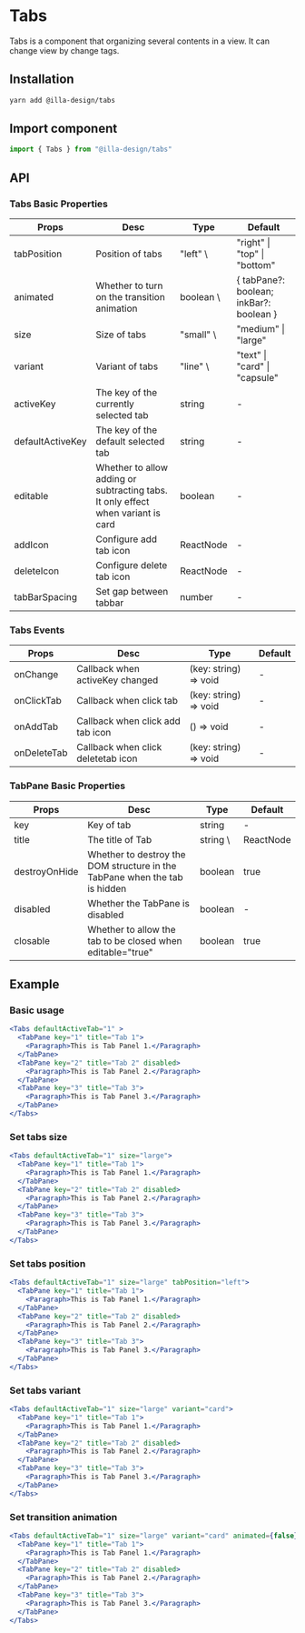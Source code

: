 # Tabs

Tabs is a component that organizing several contents in a view. It can change view by change tags.

## Installation

```bash
yarn add @illa-design/tabs
```

## Import component

```jsx
import { Tabs } from "@illa-design/tabs"
```

## API

### Tabs Basic Properties

| Props            | Desc                                                                             | Type       | Default                                            |
| ---------------- | -------------------------------------------------------------------------------- | ---------- | -------------------------------------------------- |
| tabPosition      | Position of tabs                                                                 | "left" \  | "right" \| "top" \| "bottom"            | "top"  |
| animated         | Whether to turn on the transition animation                                      | boolean \ | { tabPane?: boolean; inkBar?: boolean } | false    |
| size             | Size of tabs                                                                     | "small" \ | "medium" \| "large"                    | "medium" |
| variant          | Variant of tabs                                                                  | "line" \  | "text" \| "card" \| "capsule"           | "line" |
| activeKey        | The key of the currently selected tab                                            | string     | -                                                  |
| defaultActiveKey | The key of the default selected tab                                              | string     | -                                                  |
| editable         | Whether to allow adding or subtracting tabs. It only effect when variant is card | boolean    | -                                                  |
| addIcon          | Configure add tab icon                                                           | ReactNode  | -                                                  |
| deleteIcon       | Configure delete tab icon                                                        | ReactNode  | -                                                  |
| tabBarSpacing    | Set gap between tabbar                                                           | number     | -                                                  |

### Tabs Events

| Props       | Desc                               | Type                  | Default |
| ----------- | ---------------------------------- | --------------------- | ------- |
| onChange    | Callback when activeKey changed    | (key: string) => void | -       |
| onClickTab  | Callback when click tab            | (key: string) => void | -       |
| onAddTab    | Callback when click add tab icon   | () => void            | -       |
| onDeleteTab | Callback when click deletetab icon | (key: string) => void | -       |

### TabPane Basic Properties

| Props         | Desc                                                                       | Type      | Default       |
| ------------- | -------------------------------------------------------------------------- | --------- | ------------- |
| key           | Key of  tab                                                                | string    | -             |
| title         | The title of Tab                                                           | string \ | ReactNode | - |
| destroyOnHide | Whether to destroy the DOM structure in the TabPane when the tab is hidden | boolean   | true          |
| disabled      | Whether the TabPane is disabled                                            | boolean   | -             |
| closable      | Whether to allow the tab to be closed when editable="true"                 | boolean   | true          |



## Example

### Basic usage

```jsx
<Tabs defaultActiveTab="1" >
  <TabPane key="1" title="Tab 1">
    <Paragraph>This is Tab Panel 1.</Paragraph>
  </TabPane>
  <TabPane key="2" title="Tab 2" disabled>
    <Paragraph>This is Tab Panel 2.</Paragraph>
  </TabPane>
  <TabPane key="3" title="Tab 3">
    <Paragraph>This is Tab Panel 3.</Paragraph>
  </TabPane>
</Tabs>
```

### Set tabs size

```jsx
<Tabs defaultActiveTab="1" size="large">
  <TabPane key="1" title="Tab 1">
    <Paragraph>This is Tab Panel 1.</Paragraph>
  </TabPane>
  <TabPane key="2" title="Tab 2" disabled>
    <Paragraph>This is Tab Panel 2.</Paragraph>
  </TabPane>
  <TabPane key="3" title="Tab 3">
    <Paragraph>This is Tab Panel 3.</Paragraph>
  </TabPane>
</Tabs>
```

### Set tabs position

```jsx
<Tabs defaultActiveTab="1" size="large" tabPosition="left">
  <TabPane key="1" title="Tab 1">
    <Paragraph>This is Tab Panel 1.</Paragraph>
  </TabPane>
  <TabPane key="2" title="Tab 2" disabled>
    <Paragraph>This is Tab Panel 2.</Paragraph>
  </TabPane>
  <TabPane key="3" title="Tab 3">
    <Paragraph>This is Tab Panel 3.</Paragraph>
  </TabPane>
</Tabs>
```

### Set tabs variant

```jsx
<Tabs defaultActiveTab="1" size="large" variant="card">
  <TabPane key="1" title="Tab 1">
    <Paragraph>This is Tab Panel 1.</Paragraph>
  </TabPane>
  <TabPane key="2" title="Tab 2" disabled>
    <Paragraph>This is Tab Panel 2.</Paragraph>
  </TabPane>
  <TabPane key="3" title="Tab 3">
    <Paragraph>This is Tab Panel 3.</Paragraph>
  </TabPane>
</Tabs>
```

### Set transition animation

```jsx
<Tabs defaultActiveTab="1" size="large" variant="card" animated={false} >
  <TabPane key="1" title="Tab 1">
    <Paragraph>This is Tab Panel 1.</Paragraph>
  </TabPane>
  <TabPane key="2" title="Tab 2" disabled>
    <Paragraph>This is Tab Panel 2.</Paragraph>
  </TabPane>
  <TabPane key="3" title="Tab 3">
    <Paragraph>This is Tab Panel 3.</Paragraph>
  </TabPane>
</Tabs>
```
